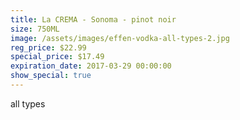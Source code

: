 ```yaml
---
title: La CREMA - Sonoma - pinot noir
size: 750ML
image: /assets/images/effen-vodka-all-types-2.jpg
reg_price: $22.99
special_price: $17.49
expiration_date: 2017-03-29 00:00:00
show_special: true
---
```



all types